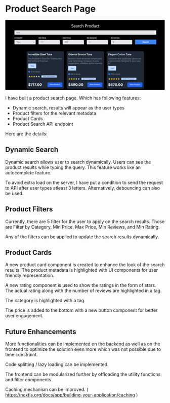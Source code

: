 # Product Search Page

![Product Search](./images/Product-Search-Module.png)

I have built a product search page. Which has following features:

- Dynamic search, results will appear as the user types
- Product filters for the relevant metadata
- Product Cards
- Product Search API endpoint

Here are the details:

## Dynamic Search

Dynamic search allows user to search dynamically. Users can see the product results while typing the query. This feature works like an autocomplete feature.

To avoid extra load on the server, I have put a condition to send the request to API after user types atleast 3 letters. Alternatively, debouncing can also be used.

## Product Filters

Currently, there are 5 filter for the user to apply on the search results. Those are Filter by Category, Min Price, Max Price, Min Reviews, and Min Rating.

Any of the filters can be applied to update the search results dynamically.

## Product Cards

A new product card component is created to enhance the look of the search results. The product metadata is highlighted with UI components for user friendly representation.

A new rating component is used to show the ratings in the form of stars. The actual rating along with the number of reviews are highlighted in a tag.

The category is highlighted with a tag.

The price is added to the bottom with a new button component for better user engagement.

## Future Enhancements

More functionalities can be implemented on the backend as well as on the frontend to optimize the solution even more which was not possible due to time constraint.

Code splitting / lazy loading can be implemented.

The frontend can be modularized further by offloading the utility functions and filter components.

Caching mechanism can be improved. ( https://nextjs.org/docs/app/building-your-application/caching )
